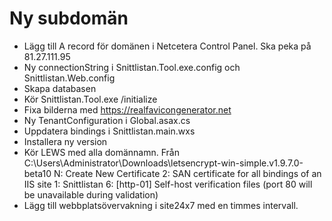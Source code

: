 # Ny subdomän

* Lägg till A record för domänen i Netcetera Control Panel. Ska peka på 81.27.111.95
* Ny connectionString i Snittlistan.Tool.exe.config och Snittlistan.Web.config
* Skapa databasen
* Kör Snittlistan.Tool.exe /initialize
* Fixa bilderna med https://realfavicongenerator.net
* Ny TenantConfiguration i Global.asax.cs
* Uppdatera bindings i Snittlistan.main.wxs
* Installera ny version
* Kör LEWS med alla domännamn. Från C:\Users\Administrator\Downloads\letsencrypt-win-simple.v1.9.7.0-beta10
    N: Create New Certificate
    2: SAN certificate for all bindings of an IIS site
    1: Snittlistan
    6: [http-01] Self-host verification files (port 80 will be unavailable during validation)
* Lägg till webbplatsövervakning i site24x7 med en timmes intervall.
